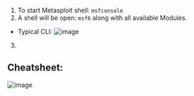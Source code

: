 1. To start Metasploit shell: `msfconsole`
2. A shell will be open: `msf6` along with all available Modules.
- Typical CLI:
![image](https://github.com/IOxCyber/CyberEssentials/assets/40174034/d5493ef7-2609-4f68-95fe-27e60b5c6b81)

3. 



## Cheatsheet:
![image](https://github.com/IOxCyber/CyberEssentials/assets/40174034/7835180f-7295-4337-8f81-8bb23c35f14c)
